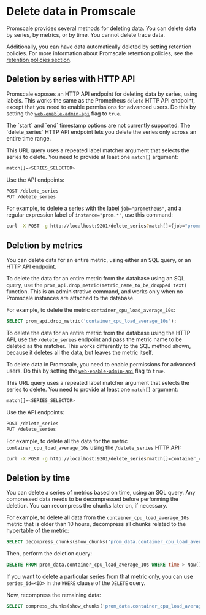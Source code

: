# Delete data in Promscale
Promscale provides several methods for deleting data. You can delete data by
series, by metrics, or by time. You cannot delete trace data.

Additionally, you can have data automatically deleted by setting retention
policies. For more information about Promscale retention policies, see the
[retention policies section][retention].

## Deletion by series with HTTP API
Promscale exposes an HTTP API endpoint for deleting data by series, using
labels. This works the same as the Prometheus `delete` HTTP API endpoint, except
that you need to enable permissions for advanced users. Do this by setting the
[`web-enable-admin-api`][web-enable-admin-api] flag to `true`.

<highlight type="note">
The `start` and `end` timestamp options are not currently supported. The
`delete_series` HTTP API endpoint lets you delete the series only across an
entire time range.
</highlight>

This URL query uses a repeated label matcher argument that selects the series to
delete. You need to provide at least one `match[]` argument:
```bash
match[]=<SERIES_SELECTOR>
```

Use the API endpoints:
```bash
POST /delete_series
PUT /delete_series
```

For example, to delete a series with the label `job="prometheus"`, and a regular
expression label of `instance="prom.*"`, use this command:
```bash
curl -X POST -g http://localhost:9201/delete_series?match[]={job="prometheus", instance=~"prom.*"}
```

## Deletion by metrics
You can delete data for an entire metric, using either an SQL query, or an HTTP
API endpoint.

To delete the data for an entire metric from the database using an SQL query,
use the `prom_api.drop_metric(metric_name_to_be_dropped text)` function. This is
an administrative command, and works only when no Promscale instances are
attached to the database.

For example, to delete the metric `container_cpu_load_average_10s`:
```sql
SELECT prom_api.drop_metric('container_cpu_load_average_10s');
```

To delete the data for an entire metric from the database using the HTTP API,
use the `/delete_series` endpoint and pass the metric name to be deleted as the
matcher. This works differently to the SQL method shown, because it deletes all
the data, but leaves the metric itself.

To delete data in Promscale, you need to enable permissions for advanced users.
Do this by setting the [`web-enable-admin-api`][web-enable-admin-api] flag
to `true`.

This URL query uses a repeated label matcher argument that selects the series to
delete. You need to provide at least one `match[]` argument:
```bash
match[]=<SERIES_SELECTOR>
```

Use the API endpoints:
```bash
POST /delete_series
PUT /delete_series
```

For example, to delete all the data for the metric
`container_cpu_load_average_10s` using the `/delete_series` HTTP API:
```bash
curl -X POST -g http://localhost:9201/delete_series?match[]=container_cpu_load_average_10s
```

## Deletion by time
You can delete a series of metrics based on time, using an SQL query. Any compressed
data needs to be decompressed before performing the deletion. You can
recompress the chunks later on, if necessary.

For example, to delete all data from the `container_cpu_load_average_10s` metric
that is older than 10 hours, decompress all chunks
related to the hypertable of the metric:
```sql
SELECT decompress_chunks(show_chunks('prom_data.container_cpu_load_average_10s'));
```

Then, perform the deletion query:
```sql
DELETE FROM prom_data.container_cpu_load_average_10s WHERE time > Now() - interval '10 hour';
```

If you want to delete a particular series from that metric only, you can use `series_id=<ID>` 
in the `WHERE` clause of the `DELETE` query.

Now, recompress the remaining data:
```sql
SELECT compress_chunks(show_chunks('prom_data.container_cpu_load_average_10s', older_than => '2 hours'));
```


[retention]: /manage-data/retention/
[web-enable-admin-api]: https://github.com/timescale/promscale/blob/master/docs/cli.md#general-flags
